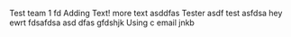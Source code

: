 Test team 1
fd
Adding Text!
more text
asddfas
Tester
asdf
test
asfdsa
hey
ewrt
fdsafdsa
asd
dfas
gfdshjk
Using c email
jnkb
